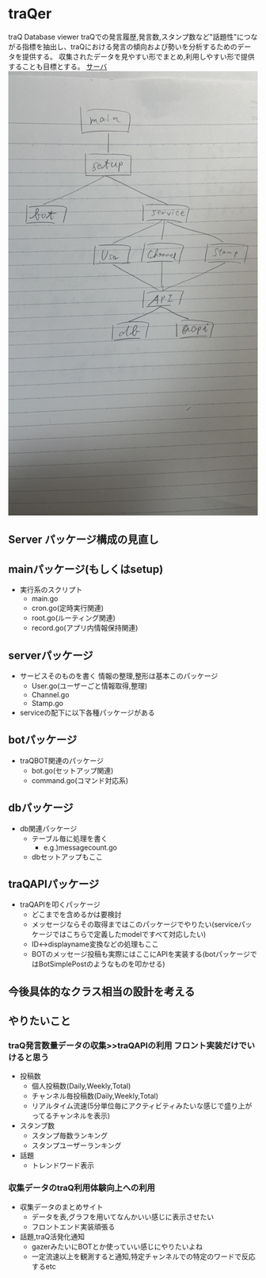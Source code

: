 # traQer
traQ Database viewer
traQでの発言履歴,発言数,スタンプ数など"話題性"につながる指標を抽出し、traQにおける発言の傾向および勢いを分析するためのデータを提供する。
収集されたデータを見やすい形でまとめ,利用しやすい形で提供することも目標とする。
[サーバ](./server/model.md)
![](./IMG_7693.jpeg)


## Server パッケージ構成の見直し

## mainパッケージ(もしくはsetup)
- 実行系のスクリプト
  - main.go
  - cron.go(定時実行関連)
  - root.go(ルーティング関連)
  - record.go(アプリ内情報保持関連)

## serverパッケージ
- サービスそのものを書く 情報の整理,整形は基本このパッケージ
  - User.go(ユーザーごと情報取得,整理)
  - Channel.go
  - Stamp.go
- serviceの配下に以下各種パッケージがある

## botパッケージ
- traQBOT関連のパッケージ
  - bot.go(セットアップ関連)
  - command.go(コマンド対応系)

## dbパッケージ
- db関連パッケージ
  - テーブル毎に処理を書く
    - e.g.)messagecount.go
  - dbセットアップもここ

## traQAPIパッケージ
- traQAPIを叩くパッケージ
  - どこまでを含めるかは要検討
  - メッセージならその取得まではこのパッケージでやりたい(serviceパッケージではこちらで定義したmodelですべて対応したい)
  - ID<->displayname変換などの処理もここ
  - BOTのメッセージ投稿も実際にはここにAPIを実装する(botパッケージではBotSimplePostのようなものを叩かせる)

## 今後具体的なクラス相当の設計を考える

## やりたいこと

### traQ発言数量データの収集>>traQAPIの利用 フロント実装だけでいけると思う

- 投稿数
  - 個人投稿数(Daily,Weekly,Total)
  - チャンネル毎投稿数(Daily,Weekly,Total)
  - リアルタイム流速(5分単位毎にアクティビティみたいな感じで盛り上がってるチャンネルを表示)
- スタンプ数
  - スタンプ毎数ランキング
  - スタンプユーザーランキング
- 話題  
  - トレンドワード表示

### 収集データのtraQ利用体験向上への利用

- 収集データのまとめサイト
  - データを表,グラフを用いてなんかいい感じに表示させたい
  - フロントエンド実装頑張る
- 話題,traQ活発化通知
  - gazerみたいにBOTとか使っていい感じにやりたいよね
  - 一定流速以上を観測すると通知,特定チャンネルでの特定のワードで反応するetc  
